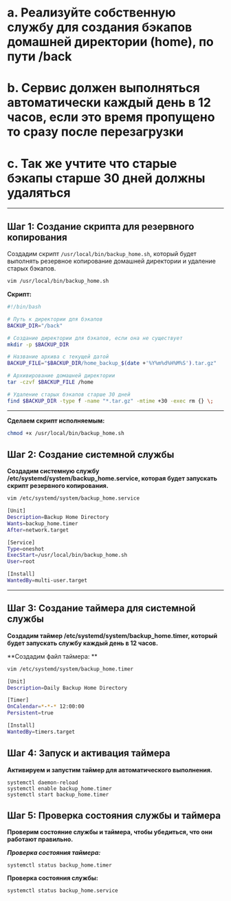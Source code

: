 # a.	Реализуйте собственную службу для создания бэкапов домашней директории (home), по пути /back
# b.	Сервис должен выполняться автоматически каждый день в 12 часов, если это время пропущено то сразу после перезагрузки
# c.	Так же учтите что старые бэкапы старше 30 дней должны удаляться
_______________

## Шаг 1: Создание скрипта для резервного копирования
Создадим скрипт `/usr/local/bin/backup_home.sh`, который будет выполнять резервное копирование домашней директории и удаление старых бэкапов.
```bash
vim /usr/local/bin/backup_home.sh
```
**Скрипт:**
```bash
#!/bin/bash

# Путь к директории для бэкапов
BACKUP_DIR="/back"

# Создание директории для бэкапов, если она не существует
mkdir -p $BACKUP_DIR

# Название архива с текущей датой
BACKUP_FILE="$BACKUP_DIR/home_backup_$(date +'%Y%m%d%H%M%S').tar.gz"

# Архивирование домашней директории
tar -czvf $BACKUP_FILE /home

# Удаление старых бэкапов старше 30 дней
find $BACKUP_DIR -type f -name "*.tar.gz" -mtime +30 -exec rm {} \;
```
---

**Сделаем скрипт исполняемым:**
```bash
chmod +x /usr/local/bin/backup_home.sh
```

## Шаг 2: Создание системной службы
**Создадим системную службу /etc/systemd/system/backup_home.service, которая будет запускать скрипт резервного копирования.**
```bash
vim /etc/systemd/system/backup_home.service
```
```bash
[Unit]
Description=Backup Home Directory
Wants=backup_home.timer
After=network.target

[Service]
Type=oneshot
ExecStart=/usr/local/bin/backup_home.sh
User=root

[Install]
WantedBy=multi-user.target
```
___

## Шаг 3: Создание таймера для системной службы
**Создадим таймер /etc/systemd/system/backup_home.timer, который будет запускать службу каждый день в 12 часов.**

**Создадим файл таймера: **
```bash
vim /etc/systemd/system/backup_home.timer
```
```bash
[Unit]
Description=Daily Backup Home Directory

[Timer]
OnCalendar=*-*-* 12:00:00
Persistent=true

[Install]
WantedBy=timers.target
```

## Шаг 4: Запуск и активация таймера
**Активируем и запустим таймер для автоматического выполнения.**
```
systemctl daemon-reload
systemctl enable backup_home.timer
systemctl start backup_home.timer
```

## Шаг 5: Проверка состояния службы и таймера
**Проверим состояние службы и таймера, чтобы убедиться, что они работают правильно.**

***Проверка состояния таймера:***
```
systemctl status backup_home.timer
```

**Проверка состояния службы:**
```
systemctl status backup_home.service
```

